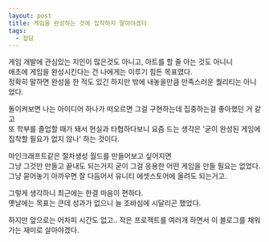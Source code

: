 ```yaml
---
layout: post
title: 게임을 완성하는 것에 집착하지 말아야겠다
tags:
  - 잡담
---
```


게임 개발에 관심있는 지인이 많은것도 아니고, 아트를 할 줄 아는 것도 아니니  
애초에 게임을 완성시킨다는 건 나에게는 이루기 힘든 목표였다.  
정확히 말하면 완성을 한 적도 있긴 하지만 밖에 내놓을만큼 만족스러운 퀄리티는 아니었다.

돌이켜보면 나는 아이디어 하나가 떠오르면 그걸 구현하는데 집중하는걸 좋아했던 거 같고  
또 학부를 졸업할 때가 돼서 현실과 타협하다보니 요즘 드는 생각은
'굳이 완성된 게임에 집착할 필요가 없지 않나' 하는 것이다.  

마인크래프트같은 절차생성 월드를 만들어보고 싶어지면  
그냥 그것만 만들고 끝내도 되는거지 굳이 그걸 응용한 어떤 게임을 만들 필요는 없었다.  
그냥 묻어놓기 아까우면 잘 다듬어서 유니티 에셋스토어에 올려도 되는거고.  

그렇게 생각하니 최근에는 한결 마음이 편하다.  
옛날에는 목표는 큰데 성과가 없으니 늘 조바심에 시달리곤 했었다.  

하지만 앞으로는 어차피 시간도 없고.. 
작은 프로젝트를 여러개 하면서 이 블로그를 채워가는 재미로 살아야겠다.
